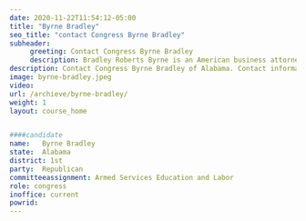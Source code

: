 ```yaml
---
date: 2020-11-22T11:54:12-05:00
title: "Byrne Bradley"
seo_title: "contact Congress Byrne Bradley"
subheader:
     greeting: Contact Congress Byrne Bradley 
     description: Bradley Roberts Byrne is an American business attorney and politician serving as the U.S. Representative for Alabama's 1st congressional district since 2014
description: Contact Congress Byrne Bradley of Alabama. Contact information for Byrne Bradley includes email address, phone number, and mailing address.
image: byrne-bradley.jpeg
video: 
url: /archieve/byrne-bradley/
weight: 1
layout: course_home


####candidate
name:	Byrne Bradley
state:	Alabama
district: 1st
party:	Republican
committeeassignment: Armed Services Education and Labor
role: congress
inoffice: current
powrid: 
---
```


